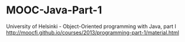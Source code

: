 # MOOC-Java-Part-1
University of Helsinki - Object-Oriented programming with Java, part I http://moocfi.github.io/courses/2013/programming-part-1/material.html
